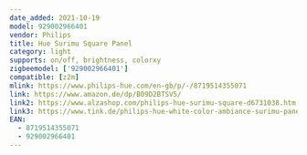```yaml
---
date_added: 2021-10-19
model: 929002966401
vendor: Philips
title: Hue Surimu Square Panel
category: light
supports: on/off, brightness, colorxy
zigbeemodel: ['929002966401']
compatible: [z2m]
mlink: https://www.philips-hue.com/en-gb/p/-/8719514355071
link: https://www.amazon.de/dp/B09D2BTSV5/
link2: https://www.alzashop.com/philips-hue-surimu-square-d6731038.htm
link3: https://www.tink.de/philips-hue-white-color-ambiance-surimu-panel
EAN: 
  - 8719514355071
  - 929002966401
---
```

